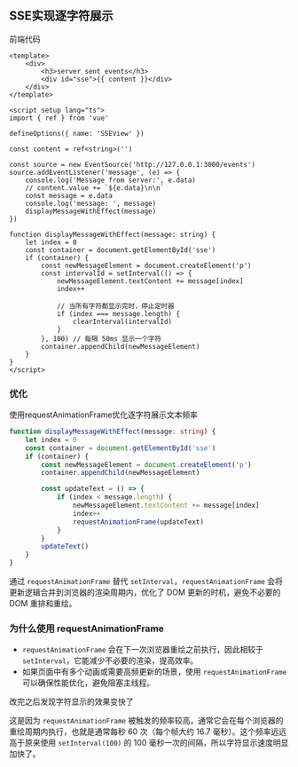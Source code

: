 ## SSE实现逐字符展示

前端代码

```vue
<template>
    <div>
        <h3>server sent events</h3>
        <div id="sse">{{ content }}</div>
    </div>
</template>

<script setup lang="ts">
import { ref } from 'vue'

defineOptions({ name: 'SSEView' })

const content = ref<string>('')

const source = new EventSource('http://127.0.0.1:3000/events')
source.addEventListener('message', (e) => {
    console.log('Message from server:', e.data)
    // content.value += `${e.data}\n\n`
    const message = e.data
    console.log('message: ', message)
    displayMessageWithEffect(message)
})

function displayMessageWithEffect(message: string) {
    let index = 0
    const container = document.getElementById('sse')
    if (container) {
        const newMessageElement = document.createElement('p')
        const intervalId = setInterval(() => {
            newMessageElement.textContent += message[index]
            index++

            // 当所有字符都显示完时，停止定时器
            if (index === message.length) {
                clearInterval(intervalId)
            }
        }, 100) // 每隔 50ms 显示一个字符
        container.appendChild(newMessageElement)
    }
}
</script>

```

### 优化

使用requestAnimationFrame优化逐字符展示文本频率

```ts
function displayMessageWithEffect(message: string) {
    let index = 0
    const container = document.getElementById('sse')
    if (container) {
        const newMessageElement = document.createElement('p')
        container.appendChild(newMessageElement)

        const updateText = () => {
            if (index < message.length) {
                newMessageElement.textContent += message[index]
                index++
                requestAnimationFrame(updateText)
            }
        }
        updateText()
    }
}
```



通过 `requestAnimationFrame` 替代 `setInterval`，`requestAnimationFrame` 会将更新逻辑合并到浏览器的渲染周期内，优化了 DOM 更新的时机，避免不必要的 DOM 重排和重绘。

### 为什么使用 requestAnimationFrame

- `requestAnimationFrame` 会在下一次浏览器重绘之前执行，因此相较于 `setInterval`，它能减少不必要的渲染，提高效率。
- 如果页面中有多个动画或需要高频更新的场景，使用 `requestAnimationFrame` 可以确保性能优化，避免阻塞主线程。

改完之后发现字符显示的效果变快了

这是因为 `requestAnimationFrame` 被触发的频率较高，通常它会在每个浏览器的重绘周期内执行，也就是通常每秒 60 次（每个帧大约 16.7 毫秒）。这个频率远远高于原来使用 `setInterval(100)` 的 100 毫秒一次的间隔，所以字符显示速度明显加快了。